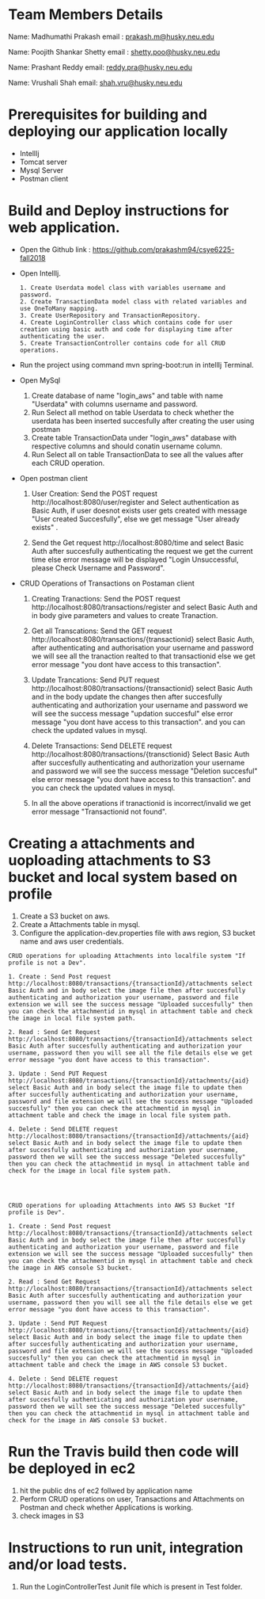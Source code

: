 # Team Members Details

Name: Madhumathi Prakash
email : prakash.m@husky.neu.edu

Name: Poojith Shankar Shetty
email : shetty.poo@husky.neu.edu

Name: Prashant Reddy
email: reddy.pra@husky.neu.edu

Name: Vrushali Shah
email: shah.vru@husky.neu.edu

# Prerequisites for building and deploying our application locally

* IntellIj
* Tomcat server
* Mysql Server
* Postman client

# Build and Deploy instructions for web application.

* Open the Github link : https://github.com/prakashm94/csye6225-fall2018
* Open IntellIj.
     
      1. Create Userdata model class with variables username and password.
      2. Create TransactionData model class with related variables and use OneToMany mapping.
      3. Create UserRepository and TransactionRepository.
      4. Create LoginController class which contains code for user creation using basic auth and code for displaying time after authenticating the user.
      5. Create TransactionController contains code for all CRUD operations.

* Run the project using command mvn spring-boot:run in intellIj Terminal.      
* Open MySql

     1. Create database of name "login_aws" and table with name "Userdata" with columns username and password.
     2. Run Select all method on table Userdata to check whether the userdata has been inserted succesfully after creating the user using postman
     3. Create table TransactionData under "login_aws" database with respective columns and should conatin username column.
     4. Run Select all on table TransactionData to see all the values after each CRUD operation.

* Open postman client
     
    1. User Creation:  Send the POST request http://localhost:8080/user/register and Select authentication as Basic 	Auth, if user doesnot exists user gets created with message "User created Succesfully", else we get message "User already exists" .

    2. Send the Get request http://localhost:8080/time and select Basic Auth after succesfully authenticating the request we get the current time else error message will be displayed "Login Unsuccessful, please Check Username and Password".

* CRUD Operations of Transactions on Postaman client
    1. Creating Tranactions: Send the POST request http://localhost:8080/transactions/register and select Basic Auth and in body give parameters and values to create Tranaction.

    2. Get all Transcations: Send the GET request http://localhost:8080/transactions/{transactionid} select Basic Auth, after authenticating and authorisation your username and password we will see all the tranaction realted to that transactionid else we get error message "you dont have access to this transaction".

    3. Update Trancations: Send PUT request http://localhost:8080/transactions/{transactionid} select Basic Auth and in the body update the changes then after succesfully authenticating and authorization your username and password we will see the success message "updation succesful" else  error message "you dont have access to this transaction". and you can check the updated values in mysql.

    4. Delete Transactions: Send DELETE request http://localhost:8080/transactions/{transctionid} Select Basic Auth
 after succesfully authenticating and authorization your username and password we will see the success message "Deletion succesful" else  error message "you dont have access to this transaction". and you can check the updated values in mysql.

    5. In all the above operations if tranactionid is incorrect/invalid we get error message "Transactionid not found".

# Creating a attachments and uoploading attachments to S3 bucket and local system based on profile
  
   1. Create a S3 bucket on aws.
   2. Create a Attachments table in mysql.
   3. Configure the application-dev.properties file with aws region, S3 bucket name and aws user credentials.


    CRUD operations for uploading Attachments into localfile system "If profile is not a Dev".
    
    1. Create : Send Post request http://localhost:8080/transactions/{transactionId}/attachments select Basic Auth and in body select the image file then after succesfully authenticating and authorization your username, password and file extension we will see the success message "Uploaded succesfully" then you can check the attachmentid in mysql in attachment table and check the image in local file system path.

    2. Read : Send Get Request http://localhost:8080/transactions/{transactionId}/attachments select Basic Auth after succesfully authenticating and authorization your username, password then you will see all the file details else we get error message "you dont have access to this transaction".

    3. Update : Send PUT Request http://localhost:8080/transactions/{transactionId}/attachments/{aid} select Basic Auth and in body select the image file to update then after succesfully authenticating and authorization your username, password and file extension we will see the success message "Uploaded succesfully" then you can check the attachmentid in mysql in attachment table and check the image in local file system path.
     
    4. Delete : Send DELETE request http://localhost:8080/transactions/{transactionId}/attachments/{aid} select Basic Auth and in body select the image file to update then after succesfully authenticating and authorization your username, password then we will see the success message "Deleted succesfully" then you can check the attachmentid in mysql in attachment table and check for the image in local file system path.




    CRUD operations for uploading Attachments into AWS S3 Bucket "If profile is Dev".
    
    1. Create : Send Post request http://localhost:8080/transactions/{transactionId}/attachments select Basic Auth and in body select the image file then after succesfully authenticating and authorization your username, password and file extension we will see the success message "Uploaded succesfully" then you can check the attachmentid in mysql in attachment table and check the image in AWS console S3 bucket.

    2. Read : Send Get Request http://localhost:8080/transactions/{transactionId}/attachments select Basic Auth after succesfully authenticating and authorization your username, password then you will see all the file details else we get error message "you dont have access to this transaction".

    3. Update : Send PUT Request http://localhost:8080/transactions/{transactionId}/attachments/{aid} select Basic Auth and in body select the image file to update then after succesfully authenticating and authorization your username, password and file extension we will see the success message "Uploaded succesfully" then you can check the attachmentid in mysql in attachment table and check the image in AWS console S3 bucket.
     
    4. Delete : Send DELETE request http://localhost:8080/transactions/{transactionId}/attachments/{aid} select Basic Auth and in body select the image file to update then after succesfully authenticating and authorization your username, password then we will see the success message "Deleted succesfully" then you can check the attachmentid in mysql in attachment table and check for the image in AWS console S3 bucket.


# Run the Travis build then code will be deployed in ec2
  1. hit the public dns of ec2 follwed by application name
  2. Perform CRUD operations on user, Transactions and Attachments on Postman and check whether Applications is working.
  3. check images in S3

# Instructions to run unit, integration and/or load tests.

  1. Run the LoginControllerTest Junit file which is present in Test folder.

